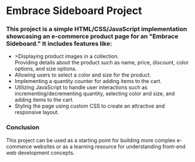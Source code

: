 <h1>Embrace Sideboard Project</h1>
<h3>This project is a simple HTML/CSS/JavaScript implementation showcasing an e-commerce product page for an "Embrace Sideboard." It includes features like:</h3>
<ul>
<li>>Displaying product images in a collection.</li
<li>Providing details about the product such as name, price, discount, color options, and size options.</li>
<li>Allowing users to select a color and size for the product.</li>
<li>Implementing a quantity counter for adding items to the cart.</li>
<li>Utilizing JavaScript to handle user interactions such as incrementing/decrementing quantity, selecting color and size, and adding items to the cart.</li>
<li>Styling the page using custom CSS to create an attractive and responsive layout.</li>
</ul>
<h3>Conclusion</h3>
This project can be used as a starting point for building more complex e-commerce websites or as a learning resource for understanding front-end web development concepts.
